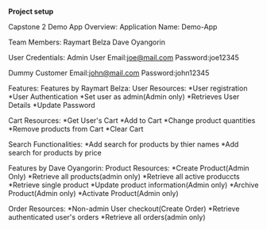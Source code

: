 <b>Project setup</b>

Capstone 2 Demo App Overview:
Application Name: Demo-App

Team Members:
Raymart Belza
Dave Oyangorin

User Credentials:
Admin User
Email:joe@mail.com
Password:joe12345

Dummy Customer
Email:john@mail.com
Password:john12345

Features:
Features by Raymart Belza:
User Resources:
*User registration
*User Authentication
*Set user as admin(Admin only)
*Retrieves User Details
*Update Password

Cart Resources:
*Get User's Cart
*Add to Cart
*Change product quantities
*Remove products from Cart
*Clear Cart

Search Functionalities:
*Add search for products by thier names
*Add search for products by price


Features by Dave Oyangorin:
Product Resources:
*Create Product(Admin Only)
*Retrieve all products(admin only)
*Retrieve all active produccts
*Retrieve single product
*Update product information(Admin only)
*Archive Product(Admin only)
*Activate Product(Admin only)

Order Resources:
*Non-admin User checkout(Create Order)
*Retrieve authenticated user's orders
*Retrieve all orders(admin only)

